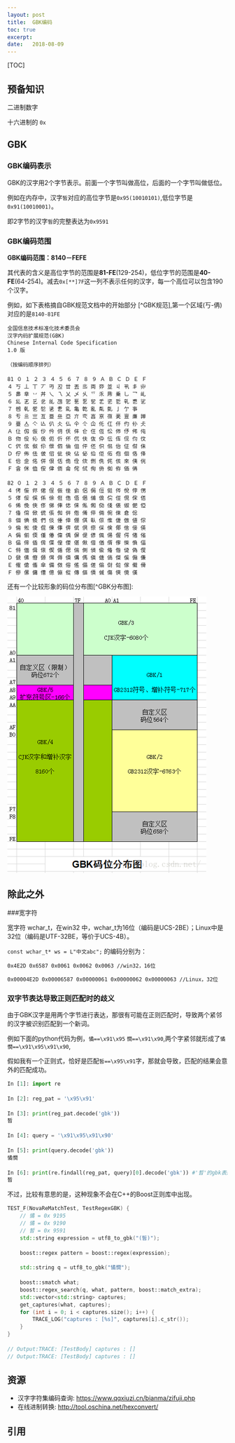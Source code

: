 ```yaml
---
layout: post
title:  GBK编码
toc: true 
excerpt: 
date:   2018-08-09
---
```


[TOC]

## 预备知识

二进制数字

十六进制的 ```0x```



## GBK

### GBK编码表示

GBK的汉字用2个字节表示。前面一个字节叫做高位，后面的一个字节叫做低位。

例如在内存中，汉字```皙```对应的高位字节是```0x95(10010101)```,低位字节是```0x91(10010001)```。

即2字节的汉字```皙```的完整表达为```0x9591```



### GBK编码范围

**GBK编码范围：8140－FEFE**

其代表的含义是高位字节的范围是**81-FE**(129-254)，低位字节的范围是**40-FE**(64-254)。减去```0x[**]7F```这一列不表示任何的汉字，每一个高位可以包含190个汉字。

例如，如下表格摘自GBK规范文档中的开始部分 [^GBK规范],第一个区域(丂-侢)对应的是```8140-81FE```

```
全国信息技术标准化技术委员会
汉字内码扩展规范(GBK)
Chinese Internal Code Specification
1.0 版

（按编码顺序排列）

81 ０ １ ２ ３ ４ ５ ６ ７ ８ ９ Ａ Ｂ Ｃ Ｄ Ｅ Ｆ
４ 丂 丄 丅 丆 丏 丒 丗 丟 丠 両 丣 並 丩 丮 丯 丱
５ 丳 丵 丷 丼 乀 乁 乂 乄 乆 乊 乑 乕 乗 乚 乛 乢
６ 乣 乤 乥 乧 乨 乪 乫 乬 乭 乮 乯 乲 乴 乵 乶 乷
７ 乸 乹 乺 乻 乼 乽 乿 亀 亁 亂 亃 亄 亅 亇 亊
８ 亐 亖 亗 亙 亜 亝 亞 亣 亪 亯 亰 亱 亴 亶 亷 亸
９ 亹 亼 亽 亾 仈 仌 仏 仐 仒 仚 仛 仜 仠 仢 仦 仧
Ａ 仩 仭 仮 仯 仱 仴 仸 仹 仺 仼 仾 伀 伂 伃 伄 伅
Ｂ 伆 伇 伈 伋 伌 伒 伓 伔 伕 伖 伜 伝 伡 伣 伨 伩
Ｃ 伬 伭 伮 伱 伳 伵 伷 伹 伻 伾 伿 佀 佁 佂 佄 佅
Ｄ 佇 佈 佉 佊 佋 佌 佒 佔 佖 佡 佢 佦 佨 佪 佫 佭
Ｅ 佮 佱 佲 併 佷 佸 佹 佺 佽 侀 侁 侂 侅 來 侇 侊
Ｆ 侌 侎 侐 侒 侓 侕 侖 侘 侙 侚 侜 侞 侟 価 侢

82 ０ １ ２ ３ ４ ５ ６ ７ ８ ９ Ａ Ｂ Ｃ Ｄ Ｅ Ｆ
４ 侤 侫 侭 侰 侱 侲 侳 侴 侶 侷 侸 侹 侺 侻 侼 侽
５ 侾 俀 俁 係 俆 俇 俈 俉 俋 俌 俍 俒 俓 俔 俕 俖
６ 俙 俛 俠 俢 俤 俥 俧 俫 俬 俰 俲 俴 俵 俶 俷 俹
７ 俻 俼 俽 俿 倀 倁 倂 倃 倄 倅 倆 倇 倈 倉 倊
８ 個 倎 倐 們 倓 倕 倖 倗 倛 倝 倞 倠 倢 倣 値 倧
９ 倫 倯 倰 倱 倲 倳 倴 倵 倶 倷 倸 倹 倻 倽 倿 偀
Ａ 偁 偂 偄 偅 偆 偉 偊 偋 偍 偐 偑 偒 偓 偔 偖 偗
Ｂ 偘 偙 偛 偝 偞 偟 偠 偡 偢 偣 偤 偦 偧 偨 偩 偪
Ｃ 偫 偭 偮 偯 偰 偱 偲 偳 側 偵 偸 偹 偺 偼 偽 傁
Ｄ 傂 傃 傄 傆 傇 傉 傊 傋 傌 傎 傏 傐 傑 傒 傓 傔
Ｅ 傕 傖 傗 傘 備 傚 傛 傜 傝 傞 傟 傠 傡 傢 傤 傦
Ｆ 傪 傫 傭 傮 傯 傰 傱 傳 傴 債 傶 傷 傸 傹 傼

```



还有一个比较形象的码位分布图[^GBK分布图]:

![20150707173014959](./static/pics/gbk.png)







## 除此之外

###宽字符

[宽字符]: https://blog.csdn.net/daliang126/article/details/53584395

宽字符 wchar_t，在win32 中，wchar_t为16位（编码是UCS-2BE）；Linux中是32位（编码是UTF-32BE，等价于UCS-4B）。

```const wchar_t* ws = L"中文abc";``` 的编码分别为：

```0x4E2D 0x6587 0x0061 0x0062 0x0063 //win32，16位```

```0x00004E2D 0x00006587 0x00000061 0x00000062 0x00000063 //Linux，32位```

 

### 双字节表达导致正则匹配时的歧义

由于GBK汉字是用两个字节进行表达，那很有可能在正则匹配时，导致两个紧邻的汉字被识别匹配到一个新词。

例如下面的python代码为例，```憰==\x91\x95``` ```憪==\x91\x90```,两个字紧邻就形成了```憰憪==\x91\x95\x91\x90```,

假如我有一个正则式，恰好是匹配```皙==\x95\x91```字，那就会导致，匹配的结果会意外的匹配成功。

```python
In [1]: import re

In [2]: reg_pat = '\x95\x91'

In [3]: print(reg_pat.decode('gbk'))
晳

In [4]: query = '\x91\x95\x91\x90'

In [5]: print(query.decode('gbk'))
憰憪

In [6]: print(re.findall(reg_pat, query)[0].decode('gbk')) #'晳'的gbk表达恰好在'憰憪'中, 会被匹配到
晳
```



不过，比较有意思的是，这种现象不会在C++的Boost正则库中出现。

```c++
TEST_F(NovaReMatchTest, TestRegexGBK) {
    // 憰 = 0x 9195
    // 憰 = 0x 9190
    // 皙 = 0x 9591
    std::string expression = utf8_to_gbk("(皙)");

    boost::regex pattern = boost::regex(expression);

    std::string q = utf8_to_gbk("憰憪");

    boost::smatch what;
    boost::regex_search(q, what, pattern, boost::match_extra);
    std::vector<std::string> captures;
    get_captures(what, captures);
    for (int i = 0; i < captures.size(); i++) {
        TRACE_LOG("captures : [%s]", captures[i].c_str());
    }
}

// Output:TRACE: [TestBody] captures : []
// Output:TRACE: [TestBody] captures : []
```





## 资源

- 汉字字符集编码查询: https://www.qqxiuzi.cn/bianma/zifuji.php
- 在线进制转换: http://tool.oschina.net/hexconvert/

## 引用

[GBK规范]: https://www.qqxiuzi.cn/zh/hanzi-gbk-bianma.php	"规范"



[GBK分布图]: https://blog.csdn.net/u010189459/article/details/46792115

